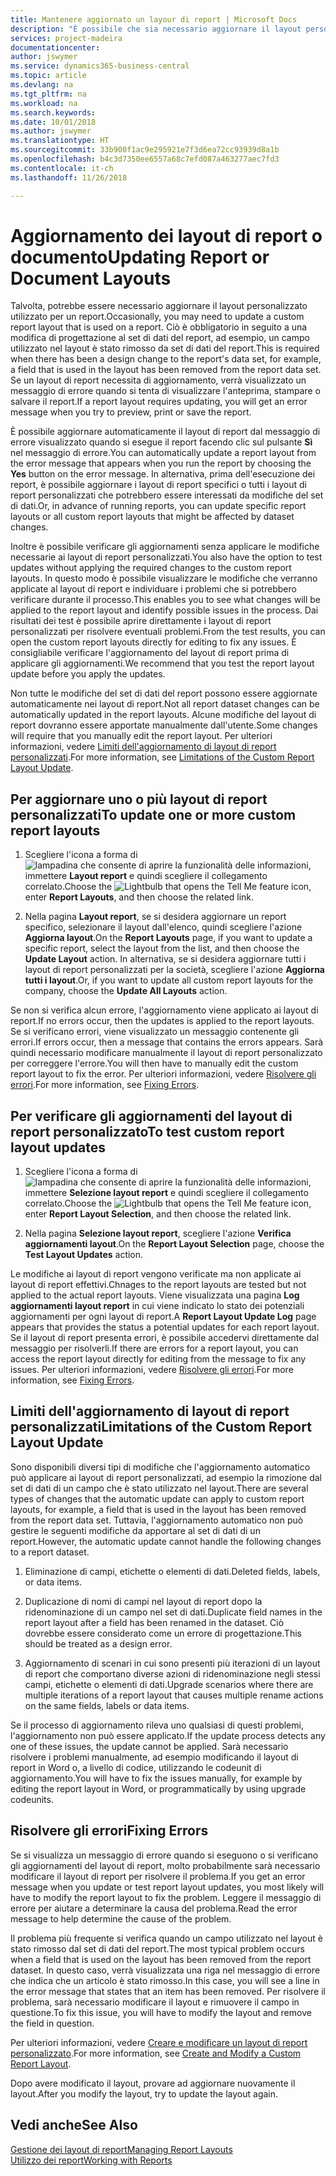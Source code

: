 ```yaml
---
title: Mantenere aggiornato un layour di report | Microsoft Docs
description: "È possibile che sia necessario aggiornare il layout personalizzato utilizzato per un report. Ciò è obbligatorio in seguito a una modifica di progettazione al set di dati del report, ad esempio, un campo utilizzato nel layout è stato rimosso da set di dati del report."
services: project-madeira
documentationcenter: 
author: jswymer
ms.service: dynamics365-business-central
ms.topic: article
ms.devlang: na
ms.tgt_pltfrm: na
ms.workload: na
ms.search.keywords: 
ms.date: 10/01/2018
ms.author: jswymer
ms.translationtype: HT
ms.sourcegitcommit: 33b900f1ac9e295921e7f3d6ea72cc93939d8a1b
ms.openlocfilehash: b4c3d7350ee6557a68c7efd087a463277aec7fd3
ms.contentlocale: it-ch
ms.lasthandoff: 11/26/2018

---
```

# <a name="updating-report-or-document-layouts"></a><span data-ttu-id="e87f1-104">Aggiornamento dei layout di report o documento</span><span class="sxs-lookup"><span data-stu-id="e87f1-104">Updating Report or Document Layouts</span></span>
<span data-ttu-id="e87f1-105">Talvolta, potrebbe essere necessario aggiornare il layout personalizzato utilizzato per un report.</span><span class="sxs-lookup"><span data-stu-id="e87f1-105">Occasionally, you may need to update a custom report layout that is used on a report.</span></span> <span data-ttu-id="e87f1-106">Ciò è obbligatorio in seguito a una modifica di progettazione al set di dati del report, ad esempio, un campo utilizzato nel layout è stato rimosso da set di dati del report.</span><span class="sxs-lookup"><span data-stu-id="e87f1-106">This is required when there has been a design change to the report's data set, for example, a field that is used in the layout has been removed from the report data set.</span></span> <span data-ttu-id="e87f1-107">Se un layout di report necessita di aggiornamento, verrà visualizzato un messaggio di errore quando si tenta di visualizzare l'anteprima, stampare o salvare il report.</span><span class="sxs-lookup"><span data-stu-id="e87f1-107">If a report layout requires updating, you will get an error message when you try to preview, print or save the report.</span></span>  
  
<span data-ttu-id="e87f1-108">È possibile aggiornare automaticamente il layout di report dal messaggio di errore visualizzato quando si esegue il report facendo clic sul pulsante **Sì** nel messaggio di errore.</span><span class="sxs-lookup"><span data-stu-id="e87f1-108">You can automatically update a report layout from the error message that appears when you run the report by choosing the **Yes** button on the error message.</span></span> <span data-ttu-id="e87f1-109">In alternativa, prima dell'esecuzione dei report, è possibile aggiornare i layout di report specifici o tutti i layout di report personalizzati che potrebbero essere interessati da modifiche del set di dati.</span><span class="sxs-lookup"><span data-stu-id="e87f1-109">Or, in advance of running reports, you can update specific report layouts or all custom report layouts that might be affected by dataset changes.</span></span>  
  
<span data-ttu-id="e87f1-110">Inoltre è possibile verificare gli aggiornamenti senza applicare le modifiche necessarie ai layout di report personalizzati.</span><span class="sxs-lookup"><span data-stu-id="e87f1-110">You also have the option to test updates without applying the required changes to the custom report layouts.</span></span> <span data-ttu-id="e87f1-111">In questo modo è possibile visualizzare le modifiche che verranno applicate al layout di report e individuare i problemi che si potrebbero verificare durante il processo.</span><span class="sxs-lookup"><span data-stu-id="e87f1-111">This enables you to see what changes will be applied to the report layout and identify possible issues in the process.</span></span> <span data-ttu-id="e87f1-112">Dai risultati dei test è possibile aprire direttamente i layout di report personalizzati per risolvere eventuali problemi.</span><span class="sxs-lookup"><span data-stu-id="e87f1-112">From the test results, you can open the custom report layouts directly for editing to fix any issues.</span></span> <span data-ttu-id="e87f1-113">È consigliabile verificare l'aggiornamento del layout di report prima di applicare gli aggiornamenti.</span><span class="sxs-lookup"><span data-stu-id="e87f1-113">We recommend that you test the report layout update before you apply the updates.</span></span>  
  
<span data-ttu-id="e87f1-114">Non tutte le modifiche del set di dati del report possono essere aggiornate automaticamente nei layout di report.</span><span class="sxs-lookup"><span data-stu-id="e87f1-114">Not all report dataset changes can be automatically updated in the report layouts.</span></span> <span data-ttu-id="e87f1-115">Alcune modifiche del layout di report dovranno essere apportate manualmente dall'utente.</span><span class="sxs-lookup"><span data-stu-id="e87f1-115">Some changes will require that you manually edit the report layout.</span></span> <span data-ttu-id="e87f1-116">Per ulteriori informazioni, vedere [Limiti dell'aggiornamento di layout di report personalizzati](ui-update-report-layouts.md#UpdateLimitations).</span><span class="sxs-lookup"><span data-stu-id="e87f1-116">For more information, see [Limitations of the Custom Report Layout Update](ui-update-report-layouts.md#UpdateLimitations).</span></span>  
  
## <a name="to-update-one-or-more-custom-report-layouts"></a><span data-ttu-id="e87f1-117">Per aggiornare uno o più layout di report personalizzati</span><span class="sxs-lookup"><span data-stu-id="e87f1-117">To update one or more custom report layouts</span></span>  
  
1.  <span data-ttu-id="e87f1-118">Scegliere l'icona a forma di ![lampadina che consente di aprire la funzionalità delle informazioni](media/ui-search/search_small.png "Informazioni sull'operazione che si desidera eseguire"), immettere **Layout report** e quindi scegliere il collegamento correlato.</span><span class="sxs-lookup"><span data-stu-id="e87f1-118">Choose the ![Lightbulb that opens the Tell Me feature](media/ui-search/search_small.png "Tell me what you want to do") icon, enter **Report Layouts**, and then choose the related link.</span></span>  
  
2.  <span data-ttu-id="e87f1-119">Nella pagina **Layout report**, se si desidera aggiornare un report specifico, selezionare il layout dall'elenco, quindi scegliere l'azione **Aggiorna layout**.</span><span class="sxs-lookup"><span data-stu-id="e87f1-119">On the **Report Layouts** page, if you want to update a specific report, select the layout from the list, and then choose the **Update Layout** action.</span></span> <span data-ttu-id="e87f1-120">In alternativa, se si desidera aggiornare tutti i layout di report personalizzati per la società, scegliere l'azione **Aggiorna tutti i layout**.</span><span class="sxs-lookup"><span data-stu-id="e87f1-120">Or, if you want to update all custom report layouts for the company, choose the **Update All Layouts** action.</span></span>  

<span data-ttu-id="e87f1-121">Se non si verifica alcun errore, l'aggiornamento viene applicato ai layout di report.</span><span class="sxs-lookup"><span data-stu-id="e87f1-121">If no errors occur, then the updates is applied to the report layouts.</span></span> <span data-ttu-id="e87f1-122">Se si verificano errori, viene visualizzato un messaggio contenente gli errori.</span><span class="sxs-lookup"><span data-stu-id="e87f1-122">If errors occur, then a message that contains the errors appears.</span></span> <span data-ttu-id="e87f1-123">Sarà quindi necessario modificare manualmente il layout di report personalizzato per correggere l'errore.</span><span class="sxs-lookup"><span data-stu-id="e87f1-123">You will then have to manually edit the custom report layout to fix the error.</span></span> <span data-ttu-id="e87f1-124">Per ulteriori informazioni, vedere [Risolvere gli errori](ui-update-report-layouts.md#FixErrors).</span><span class="sxs-lookup"><span data-stu-id="e87f1-124">For more information, see [Fixing Errors](ui-update-report-layouts.md#FixErrors).</span></span>  

## <a name="to-test-custom-report-layout-updates"></a><span data-ttu-id="e87f1-125">Per verificare gli aggiornamenti del layout di report personalizzato</span><span class="sxs-lookup"><span data-stu-id="e87f1-125">To test custom report layout updates</span></span>  
  
1.  <span data-ttu-id="e87f1-126">Scegliere l'icona a forma di ![lampadina che consente di aprire la funzionalità delle informazioni](media/ui-search/search_small.png "Informazioni sull'operazione che si desidera eseguire"), immettere **Selezione layout report** e quindi scegliere il collegamento correlato.</span><span class="sxs-lookup"><span data-stu-id="e87f1-126">Choose the ![Lightbulb that opens the Tell Me feature](media/ui-search/search_small.png "Tell me what you want to do") icon, enter **Report Layout Selection**, and then choose the related link.</span></span>  
  
2.  <span data-ttu-id="e87f1-127">Nella pagina **Selezione layout report**, scegliere l'azione **Verifica aggiornamenti layout**.</span><span class="sxs-lookup"><span data-stu-id="e87f1-127">On the **Report Layout Selection** page, choose the **Test Layout Updates** action.</span></span>  
  
 <span data-ttu-id="e87f1-128">Le modifiche ai layout di report vengono verificate ma non applicate ai layout di report effettivi.</span><span class="sxs-lookup"><span data-stu-id="e87f1-128">Chnages to the report layouts are tested but not applied to the actual report layouts.</span></span> <span data-ttu-id="e87f1-129">Viene visualizzata una pagina **Log aggiornamenti layout report** in cui viene indicato lo stato dei potenziali aggiornamenti per ogni layout di report.</span><span class="sxs-lookup"><span data-stu-id="e87f1-129">A **Report Layout Update Log** page appears that provides the status a potential updates for each report layout.</span></span> <span data-ttu-id="e87f1-130">Se il layout di report presenta errori, è possibile accedervi direttamente dal messaggio per risolverli.</span><span class="sxs-lookup"><span data-stu-id="e87f1-130">If there are errors for a report layout, you can access the report layout directly for editing from the message to fix any issues.</span></span> <span data-ttu-id="e87f1-131">Per ulteriori informazioni, vedere [Risolvere gli errori](ui-update-report-layouts.md#FixErrors).</span><span class="sxs-lookup"><span data-stu-id="e87f1-131">For more information, see [Fixing Errors](ui-update-report-layouts.md#FixErrors).</span></span>  
  
##  <a name="UpdateLimitations"></a> <span data-ttu-id="e87f1-132">Limiti dell'aggiornamento di layout di report personalizzati</span><span class="sxs-lookup"><span data-stu-id="e87f1-132">Limitations of the Custom Report Layout Update</span></span>  
 <span data-ttu-id="e87f1-133">Sono disponibili diversi tipi di modifiche che l'aggiornamento automatico può applicare ai layout di report personalizzati, ad esempio la rimozione dal set di dati di un campo che è stato utilizzato nel layout.</span><span class="sxs-lookup"><span data-stu-id="e87f1-133">There are several types of changes that the automatic update can apply to custom report layouts, for example, a field that is used in the layout has been removed from the report data set.</span></span> <span data-ttu-id="e87f1-134">Tuttavia, l'aggiornamento automatico non può gestire le seguenti modifiche da apportare al set di dati di un report.</span><span class="sxs-lookup"><span data-stu-id="e87f1-134">However, the automatic update cannot handle the following changes to a report dataset.</span></span>  
  
1.  <span data-ttu-id="e87f1-135">Eliminazione di campi, etichette o elementi di dati.</span><span class="sxs-lookup"><span data-stu-id="e87f1-135">Deleted fields, labels, or data items.</span></span>  
  
2.  <span data-ttu-id="e87f1-136">Duplicazione di nomi di campi nel layout di report dopo la ridenominazione di un campo nel set di dati.</span><span class="sxs-lookup"><span data-stu-id="e87f1-136">Duplicate field names in the report layout after a field has been renamed in the dataset.</span></span> <span data-ttu-id="e87f1-137">Ciò dovrebbe essere considerato come un errore di progettazione.</span><span class="sxs-lookup"><span data-stu-id="e87f1-137">This should be treated as a design error.</span></span>  
  
3.  <span data-ttu-id="e87f1-138">Aggiornamento di scenari in cui sono presenti più iterazioni di un layout di report che comportano diverse azioni di ridenominazione negli stessi campi, etichette o elementi di dati.</span><span class="sxs-lookup"><span data-stu-id="e87f1-138">Upgrade scenarios where there are multiple iterations of a report layout that causes multiple rename actions on the same fields, labels or data items.</span></span>  
  
 <span data-ttu-id="e87f1-139">Se il processo di aggiornamento rileva uno qualsiasi di questi problemi, l'aggiornamento non può essere applicato.</span><span class="sxs-lookup"><span data-stu-id="e87f1-139">If the update process detects any one of these issues, the update cannot be applied.</span></span> <span data-ttu-id="e87f1-140">Sarà necessario risolvere i problemi manualmente, ad esempio modificando il layout di report in Word o, a livello di codice, utilizzando le codeunit di aggiornamento.</span><span class="sxs-lookup"><span data-stu-id="e87f1-140">You will have to fix the issues manually, for example by editing the report layout in Word, or programmatically by using upgrade codeunits.</span></span>  
  
##  <a name="FixErrors"></a> <span data-ttu-id="e87f1-141">Risolvere gli errori</span><span class="sxs-lookup"><span data-stu-id="e87f1-141">Fixing Errors</span></span>  
 <span data-ttu-id="e87f1-142">Se si visualizza un messaggio di errore quando si eseguono o si verificano gli aggiornamenti del layout di report, molto probabilmente sarà necessario modificare il layout di report per risolvere il problema.</span><span class="sxs-lookup"><span data-stu-id="e87f1-142">If you get an error message when you update or test report layout updates, you most likely will have to modify the report layout to fix the problem.</span></span> <span data-ttu-id="e87f1-143">Leggere il messaggio di errore per aiutare a determinare la causa del problema.</span><span class="sxs-lookup"><span data-stu-id="e87f1-143">Read the error message to help determine the cause of the problem.</span></span>  
  
 <span data-ttu-id="e87f1-144">Il problema più frequente si verifica quando un campo utilizzato nel layout è stato rimosso dal set di dati del report.</span><span class="sxs-lookup"><span data-stu-id="e87f1-144">The most typical problem occurs when a field that is used on the layout has been removed from the report dataset.</span></span> <span data-ttu-id="e87f1-145">In questo caso, verrà visualizzata una riga nel messaggio di errore che indica che un articolo è stato rimosso.</span><span class="sxs-lookup"><span data-stu-id="e87f1-145">In this case, you will see a line in the error message that states that an item has been removed.</span></span> <span data-ttu-id="e87f1-146">Per risolvere il problema, sarà necessario modificare il layout e rimuovere il campo in questione.</span><span class="sxs-lookup"><span data-stu-id="e87f1-146">To fix this issue, you will have to modify the layout and remove the field in question.</span></span>  
  
 <span data-ttu-id="e87f1-147">Per ulteriori informazioni, vedere [Creare e modificare un layout di report personalizzato](ui-how-create-custom-report-layout.md#ModifyCustomLayout).</span><span class="sxs-lookup"><span data-stu-id="e87f1-147">For more information, see [Create and Modify a Custom Report Layout](ui-how-create-custom-report-layout.md#ModifyCustomLayout).</span></span>  
  
 <span data-ttu-id="e87f1-148">Dopo avere modificato il layout, provare ad aggiornare nuovamente il layout.</span><span class="sxs-lookup"><span data-stu-id="e87f1-148">After you modify the layout, try to update the layout again.</span></span>  
  
## <a name="see-also"></a><span data-ttu-id="e87f1-149">Vedi anche</span><span class="sxs-lookup"><span data-stu-id="e87f1-149">See Also</span></span>  
 [<span data-ttu-id="e87f1-150">Gestione dei layout di report</span><span class="sxs-lookup"><span data-stu-id="e87f1-150">Managing Report Layouts</span></span>](ui-manage-report-layouts.md)  
 [<span data-ttu-id="e87f1-151">Utilizzo dei report</span><span class="sxs-lookup"><span data-stu-id="e87f1-151">Working with Reports</span></span>](ui-work-report.md)  
